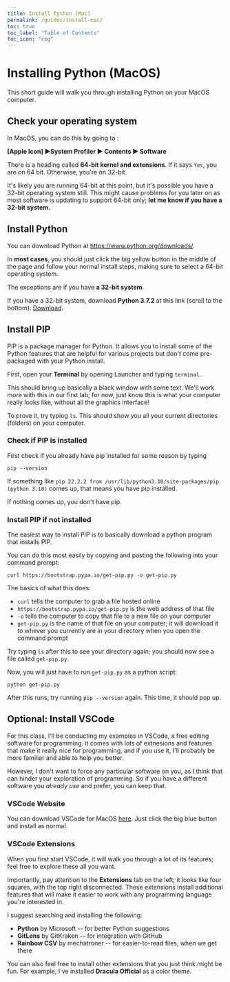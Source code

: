 ```yaml
---
title: Install Python (Mac)
permalink: /guides/install-mac/
toc: true
toc_label: "Table of Contents"
toc_icon: "cog"
---
```


# Installing Python (MacOS)

This short guide will walk you through installing Python on your MacOS computer.

## Check your operating system

In MacOS, you can do this by going to :

**[Apple Icon] ▶System Profiler ▶ Contents ▶ Software**

There is a heading called **64-bit kernel and extensions**. If it says `Yes`, you are on 64 bit. Otherwise, you're on 32-bit.

It's likely you are running 64-bit at this point, but it's possible you have a 32-bit operating system still. This might cause problems for you later on as most software is updating to support 64-bit only; **let me know if you have a 32-bit system.**

## Install Python

You can download Python at https://www.python.org/downloads/.

In **most cases**, you should just click the big yellow button in the middle of the page and follow your normal install steps, making sure to select a 64-bit operating system. 

The exceptions are if you have **a 32-bit system**.

If you have a 32-bit system, download **Python 3.7.2** at this link (scroll to the bottom): [Download](https://www.python.org/downloads/release/python-372/).

## Install PIP

PIP is a package manager for Python. It allows you to install some of the Python features that are helpful for various projects but don't come pre-packaged with your Python install. 

First, open your **Terminal** by opening Launcher and typing `terminal`.

This should bring up basically a black window with some text. We'll work more with this in our first lab; for now, just know this is what your computer really looks like, without all the graphics interface!

To prove it, try typing `ls`. This should show you all your current directories (folders) on your computer. 

### Check if PIP is installed

First check if you already have pip installed for some reason by typing

```
pip --version
```

If something like `pip 22.2.2 from /usr/lib/python3.10/site-packages/pip (python 3.10)` comes up, that means you have pip installed.

If nothing comes up, you don't have pip.

### Install PIP if not installed

The easiest way to install PIP is to basically download a python program that installs PIP. 

You can do this most easily by copying and pasting the following into your command prompt:

```
curl https://bootstrap.pypa.io/get-pip.py -o get-pip.py
```

The basics of what this does:

- `curl` tells the computer to grab a file hosted online
- `https://bootstrap.pypa.io/get-pip.py` is the web address of that file
- `-o` tells the computer to copy that file to a new file on your computer
- `get-pip.py` is the name of that file on your computer; it will download it to whever you currently are in your directory when you open the command prompt

Try typing `ls` after this to see your directory again; you should now see a file called `get-pip.py`. 

Now, you will just have to run `get-pip.py` as a python script:

```
python get-pip.py
```

After this runs, try running `pip --version` again. This time, it should pop up. 

## Optional: Install VSCode

For this class, I'll be conducting my examples in VSCode, a free editing software for programming. it comes with lots of extnesions and features that make it really nice for programming, and if you use it, I'll probably be more familiar and able to help you better.

However, I don't want to force any particular software on you, as I think that can hinder your exploration of programming. So if you have a different software you _already use_ and prefer, you can keep that. 

### VSCode Website

You can download VSCode for MacOS [here](https://code.visualstudio.com/download). Just click the big blue button and install as normal.

### VSCode Extensions

When you first start VSCode, it will walk you through a lot of its features; feel free to explore these all you want. 

Importantly, pay attention to the **Extensions** tab on the left; it looks like four squares, with the top right disconnected. These extensions install additional features that will make it easier to work with any programming language you're interested in. 

I suggest searching and installing the following:

- **Python** by Microsoft -- for better Python suggestions
- **GitLens** by GitKraken -- for integration with GitHub 
- **Rainbow CSV** by mechatroner -- for easier-to-read files, when we get there

You can also feel free to install other extensions that you just think might be fun. For example, I've installed **Dracula Official** as a color theme.

